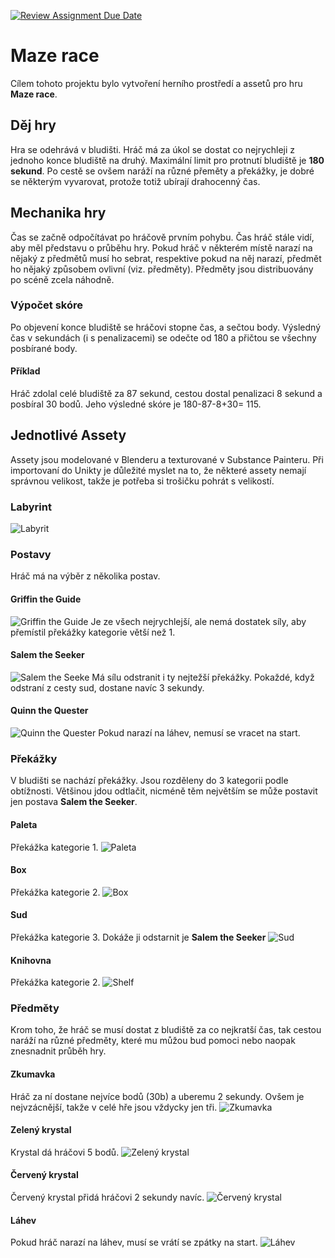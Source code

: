 [![Review Assignment Due Date](https://classroom.github.com/assets/deadline-readme-button-8d59dc4de5201274e310e4c54b9627a8934c3b88527886e3b421487c677d23eb.svg)](https://classroom.github.com/a/6kTgNeEK)
# Maze race
Cílem tohoto projektu bylo vytvoření herního prostředí a assetů pro hru **Maze race**.
## Děj hry
Hra se odehrává v bludišti. Hráč má za úkol se dostat co nejrychleji z jednoho konce bludiště na druhý. Maximální limit pro protnutí bludiště je **180 sekund**. Po cestě se ovšem naráží na různé přeměty a překážky, je dobré se některým vyvarovat, protože totiž ubírají drahocenný čas.
## Mechanika hry
Čas se začně odpočítávat po hráčově prvním pohybu. Čas hráč stále vidí, aby měl představu o průběhu hry. Pokud hráč v některém místě narazí na nějaký z předmětů musí ho sebrat, respektive pokud na něj narazí, předmět ho nějaký způsobem ovlivní (viz. předměty). Předměty jsou distribuovány po scéně zcela náhodně.
### Výpočet skóre
Po objevení konce bludiště se hráčovi stopne čas, a sečtou body. Výsledný čas v sekundách (i s penalizacemi) se odečte od 180 a přičtou se všechny posbírané body.
#### Příklad
Hráč zdolal celé bludiště za 87 sekund, cestou dostal penalizaci 8 sekund a posbíral 30 bodů. Jeho výsledné skóre je 180-87-8+30= 115.





## Jednotlivé Assety
Assety jsou modelované v Blenderu a texturované v Substance Painteru. Při importovaní do Unikty je důležité myslet na to, že některé assety nemají správnou velikost, takže je potřeba si trošičku pohrát s velikostí.
### Labyrint
![Labyrit](https://github.com/pslib-cz/2022l4web-app-mockup-BinBaldin/blob/main/Maze.PNG)


### Postavy
Hráč má na výběr z několika postav.
#### Griffin the Guide
![Griffin the Guide](https://github.com/pslib-cz/2022l4web-app-mockup-BinBaldin/blob/main/ch.1.PNG)
Je ze všech nejrychlejší, ale nemá dostatek síly, aby přemístil překážky kategorie větší než 1.
#### Salem the Seeker
![Salem the Seeke](https://github.com/pslib-cz/2022l4web-app-mockup-BinBaldin/blob/main/ch.2.PNG)
Má sílu odstranit i ty nejtežší překážky. Pokaždé, když odstraní z cesty sud, dostane navíc 3 sekundy.
#### Quinn the Quester
![Quinn the Quester](https://github.com/pslib-cz/2022l4web-app-mockup-BinBaldin/blob/main/ch.3.PNG)
Pokud narazí na láhev, nemusí se vracet na start.

### Překážky
V bludišti se nachází překážky. Jsou rozděleny do 3 kategorii podle obtížnosti. Většinou jdou odtlačit, nicméně těm největším se může postavit jen postava **Salem the Seeker**. 
#### Paleta
Překážka kategorie 1. 
![Paleta](https://github.com/pslib-cz/2022l4web-app-mockup-BinBaldin/blob/main/Paleta.PNG)
#### Box
Překážka kategorie 2.
![Box](https://github.com/pslib-cz/2022l4web-app-mockup-BinBaldin/blob/main/Box.PNG)
#### Sud
Překážka kategorie 3. Dokáže ji odstarnit je **Salem the Seeker**
![Sud](https://github.com/pslib-cz/2022l4web-app-mockup-BinBaldin/blob/main/Barrel.PNG)
#### Knihovna
Překážka kategorie 2.
![Shelf](https://github.com/pslib-cz/2022l4web-app-mockup-BinBaldin/blob/main/Shelf.PNG)

### Předměty
Krom toho, že hráč se musí dostat z bludiště za co nejkratší čas, tak cestou naráží na různé předměty, které mu můžou bud pomoci nebo naopak znesnadnit průběh hry.

#### Zkumavka
Hráč za ní dostane nejvíce bodů (30b) a uberemu 2 sekundy. Ovšem je nejvzácnější, takže v celé hře jsou vždycky jen tři.
![Zkumavka](https://github.com/pslib-cz/2022l4web-app-mockup-BinBaldin/blob/main/Zkumavka.PNG)
####  Zelený krystal
Krystal dá hráčovi 5 bodů.
![Zelený krystal](https://github.com/pslib-cz/2022l4web-app-mockup-BinBaldin/blob/main/zelen%C3%BD%20krystal.PNG)
####  Červený krystal
Červený krystal přidá hráčovi 2 sekundy navíc.
![Červený krystal](https://github.com/pslib-cz/2022l4web-app-mockup-BinBaldin/blob/main/%C4%8Derven%C3%BD%20krystal.PNG)
#### Láhev
Pokud hráč narazí na láhev, musí se vrátí se zpátky na start.
![Láhev](https://github.com/pslib-cz/2022l4web-app-mockup-BinBaldin/blob/main/lahev.PNG)



